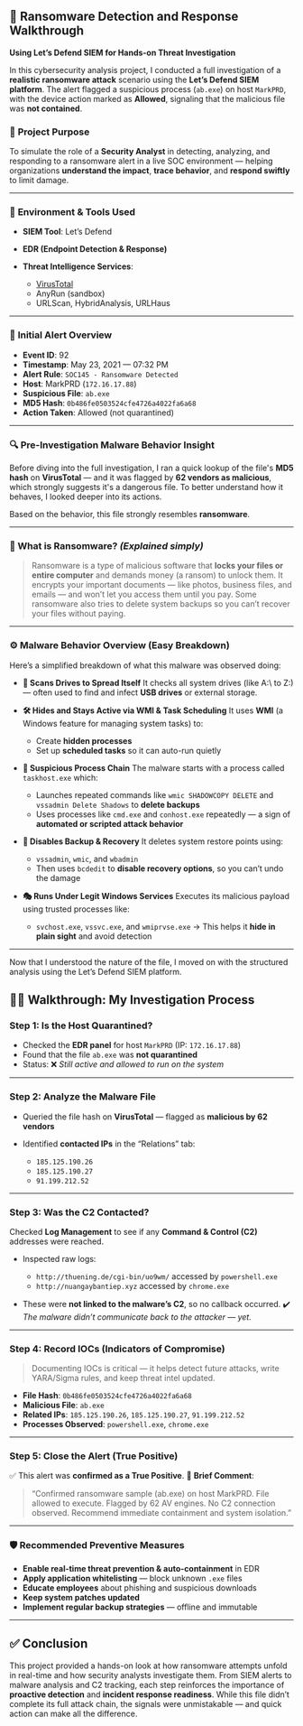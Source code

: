 ## 🔐 **Ransomware Detection and Response Walkthrough**

**Using Let’s Defend SIEM for Hands-on Threat Investigation**

In this cybersecurity analysis project, I conducted a full investigation of a **realistic ransomware attack** scenario using the **Let’s Defend SIEM platform**. The alert flagged a suspicious process (`ab.exe`) on host `MarkPRD`, with the device action marked as **Allowed**, signaling that the malicious file was **not contained**.

### 🎯 **Project Purpose**

To simulate the role of a **Security Analyst** in detecting, analyzing, and responding to a ransomware alert in a live SOC environment — helping organizations **understand the impact**, **trace behavior**, and **respond swiftly** to limit damage.

---

### 🧰 **Environment & Tools Used**

* **SIEM Tool**: Let’s Defend
* **EDR (Endpoint Detection & Response)**
* **Threat Intelligence Services**:

  * [VirusTotal](https://virustotal.com)
  * AnyRun (sandbox)
  * URLScan, HybridAnalysis, URLHaus

---

### 📌 **Initial Alert Overview**

* **Event ID**: 92
* **Timestamp**: May 23, 2021 — 07:32 PM
* **Alert Rule**: `SOC145 - Ransomware Detected`
* **Host**: MarkPRD (`172.16.17.88`)
* **Suspicious File**: `ab.exe`
* **MD5 Hash**: `0b486fe0503524cfe4726a4022fa6a68`
* **Action Taken**: Allowed (not quarantined)

---

### 🔍 Pre-Investigation Malware Behavior Insight

Before diving into the full investigation, I ran a quick lookup of the file's **MD5 hash** on **VirusTotal** — and it was flagged by **62 vendors as malicious**, which strongly suggests it's a dangerous file. To better understand how it behaves, I looked deeper into its actions.

Based on the behavior, this file strongly resembles **ransomware**.

---

### 🧪 What is Ransomware? *(Explained simply)*

> Ransomware is a type of malicious software that **locks your files or entire computer** and demands money (a ransom) to unlock them. It encrypts your important documents — like photos, business files, and emails — and won’t let you access them until you pay. Some ransomware also tries to delete system backups so you can’t recover your files without paying.

---

### ⚙️ Malware Behavior Overview (Easy Breakdown)

Here’s a simplified breakdown of what this malware was observed doing:

* **🧭 Scans Drives to Spread Itself**
  It checks all system drives (like A:\ to Z:) — often used to find and infect **USB drives** or external storage.

* **🛠️ Hides and Stays Active via WMI & Task Scheduling**
  It uses **WMI** (a Windows feature for managing system tasks) to:

  * Create **hidden processes**
  * Set up **scheduled tasks** so it can auto-run quietly

* **🧩 Suspicious Process Chain**
  The malware starts with a process called `taskhost.exe` which:

  * Launches repeated commands like `wmic SHADOWCOPY DELETE` and `vssadmin Delete Shadows` to **delete backups**
  * Uses processes like `cmd.exe` and `conhost.exe` repeatedly — a sign of **automated or scripted attack behavior**

* **🧹 Disables Backup & Recovery**
  It deletes system restore points using:

  * `vssadmin`, `wmic`, and `wbadmin`
  * Then uses `bcdedit` to **disable recovery options**, so you can’t undo the damage

* **🎭 Runs Under Legit Windows Services**
  Executes its malicious payload using trusted processes like:

  * `svchost.exe`, `vssvc.exe`, and `wmiprvse.exe`
    → This helps it **hide in plain sight** and avoid detection

---

Now that I understood the nature of the file, I moved on with the structured analysis using the Let’s Defend SIEM platform.

## 🕵️‍♂️ **Walkthrough: My Investigation Process**

### **Step 1: Is the Host Quarantined?**

* Checked the **EDR panel** for host `MarkPRD` (IP: `172.16.17.88`)
* Found that the file `ab.exe` was **not quarantined**
* Status: ❌ *Still active and allowed to run on the system*

---

### **Step 2: Analyze the Malware File**

* Queried the file hash on **VirusTotal** — flagged as **malicious by 62 vendors**
* Identified **contacted IPs** in the “Relations” tab:

  * `185.125.190.26`
  * `185.125.190.27`
  * `91.199.212.52`

---

### **Step 3: Was the C2 Contacted?**

Checked **Log Management** to see if any **Command & Control (C2)** addresses were reached.

* Inspected raw logs:

  * `http://thuening.de/cgi-bin/uo9wm/` accessed by `powershell.exe`
  * `http://nuangaybantiep.xyz` accessed by `chrome.exe`
* These were **not linked to the malware’s C2**, so no callback occurred.
  ✔️ *The malware didn’t communicate back to the attacker — yet.*

---

### **Step 4: Record IOCs (Indicators of Compromise)**

> Documenting IOCs is critical — it helps detect future attacks, write YARA/Sigma rules, and keep threat intel updated.

* **File Hash**: `0b486fe0503524cfe4726a4022fa6a68`
* **Malicious File**: `ab.exe`
* **Related IPs**: `185.125.190.26`, `185.125.190.27`, `91.199.212.52`
* **Processes Observed**: `powershell.exe`, `chrome.exe`

---

### **Step 5: Close the Alert (True Positive)**

✅ This alert was **confirmed as a True Positive**.
📝 **Brief Comment**:

> “Confirmed ransomware sample (ab.exe) on host MarkPRD. File allowed to execute. Flagged by 62 AV engines. No C2 connection observed. Recommend immediate containment and system isolation.”

---

### 🛡️ **Recommended Preventive Measures**

* **Enable real-time threat prevention & auto-containment** in EDR
* **Apply application whitelisting** — block unknown `.exe` files
* **Educate employees** about phishing and suspicious downloads
* **Keep system patches updated**
* **Implement regular backup strategies** — offline and immutable

---

## ✅ **Conclusion**

This project provided a hands-on look at how ransomware attempts unfold in real-time and how security analysts investigate them. From SIEM alerts to malware analysis and C2 tracking, each step reinforces the importance of **proactive detection** and **incident response readiness**. While this file didn’t complete its full attack chain, the signals were unmistakable — and quick action can make all the difference.
